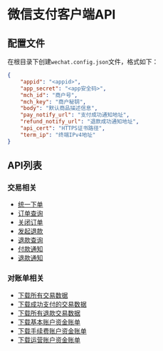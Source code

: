 # 微信支付客户端API

## 配置文件

在根目录下创建`wechat.config.json`文件，格式如下：

```json
{
    "appid": "<appid>",
    "app_secret": "<app安全码>",
    "mch_id": "商户号",
    "mch_key": "商户秘钥",
    "body": "默认商品描述信息",
    "pay_notify_url": "支付成功通知地址",
    "refund_notify_url": "退款成功通知地址",
    "api_cert": "HTTPS证书路径",
    "term_ip": "终端IPv4地址"
}
```

## API列表

### 交易相关

- [统一下单](modules/_main_.html#createtrade)
- [订单查询](modules/_main_.html#querytrade)
- [关闭订单](modules/_main_.html#closetrade)
- [发起退款](modules/_main_.html#createrefund)
- [退款查询](modules/_main_.html#queryrefund)
- [付款通知](modules/_main_.html#onpaynotified)
- [退款通知](modules/_main_.html#onrefundnotified)

### 对账单相关

- [下载所有交易数据](modules/_main_.html#downloadallbill)
- [下载成功支付的交易数据](modules/_main_.html#downloadsuccessbill)
- [下载所有退款交易数据](modules/_main_.html#downloadrefundbill)
- [下载基本账户资金账单](modules/_main_.html#downloadbasicfundflow)
- [下载手续费账户资金账单](modules/_main_.html#downloadfeesfundflow)
- [下载运营账户资金账单](modules/_main_.html#downloadoperationfundflow)